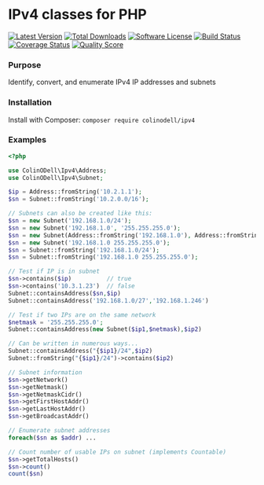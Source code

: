 # IPv4 classes for PHP

[![Latest Version](https://img.shields.io/packagist/v/colinodell/ipv4.svg?style=flat-square)](https://packagist.org/packages/colinodell/ipv4)
[![Total Downloads](https://img.shields.io/packagist/dt/colinodell/ip4v.svg?style=flat-square)](https://packagist.org/packages/colinodell/ipv4)
[![Software License](https://img.shields.io/badge/License-MIT-brightgreen.svg?style=flat-square)](LICENSE)
[![Build Status](https://img.shields.io/travis/colinodell/php-ipv4/master.svg?style=flat-square)](https://travis-ci.org/colinodell/php-ipv4)
[![Coverage Status](https://img.shields.io/scrutinizer/coverage/g/colinodell/php-ipv4.svg?style=flat-square)](https://scrutinizer-ci.com/g/colinodell/php-ipv4/code-structure)
[![Quality Score](https://img.shields.io/scrutinizer/g/colinodell/php-ipv4.svg?style=flat-square)](https://scrutinizer-ci.com/g/colinodell/php-ipv4)

### Purpose

Identify, convert, and enumerate IPv4 IP addresses and subnets

### Installation

Install with Composer: `composer require colinodell/ipv4`

### Examples

```php
<?php

use ColinODell\Ipv4\Address;
use ColinODell\Ipv4\Subnet;

$ip = Address::fromString('10.2.1.1');
$sn = Subnet::fromString('10.2.0.0/16');

// Subnets can also be created like this:
$sn = new Subnet('192.168.1.0/24');
$sn = new Subnet('192.168.1.0', '255.255.255.0');
$sn = new Subnet(Address::fromString('192.168.1.0'), Address::fromString('255.255.255.0'));
$sn = new Subnet('192.168.1.0 255.255.255.0');
$sn = Subnet::fromString('192.168.1.0/24');
$sn = Subnet::fromString('192.168.1.0 255.255.255.0');

// Test if IP is in subnet
$sn->contains($ip)          // true
$sn->contains('10.3.1.23')  // false
Subnet::containsAddress($sn,$ip)
Subnet::containsAddress('192.168.1.0/27','192.168.1.246')

// Test if two IPs are on the same network
$netmask = '255.255.255.0';
Subnet::containsAddress(new Subnet($ip1,$netmask),$ip2)

// Can be written in numerous ways...
Subnet::containsAddress("{$ip1}/24",$ip2)
Subnet::fromString("{$ip1}/24")->contains($ip2)

// Subnet information
$sn->getNetwork()
$sn->getNetmask()
$sn->getNetmaskCidr()
$sn->getFirstHostAddr()
$sn->getLastHostAddr()
$sn->getBroadcastAddr()

// Enumerate subnet addresses
foreach($sn as $addr) ...

// Count number of usable IPs on subnet (implements Countable)
$sn->getTotalHosts()
$sn->count()
count($sn)
```
